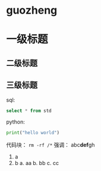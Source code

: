 # guozheng
# 一级标题
## 二级标题
## 三级标题
sql:
```sql
select * from std
```

python:
```python
print("hello world")
```
代码块：
``rm -rf /*``
强调：
abc**def**gh
1. a
2. b
   a. aa
   b. bb
   c. cc
   
